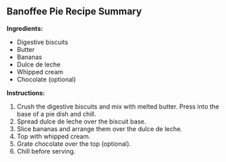 ## Banoffee Pie Recipe Summary

**Ingredients:**
*   Digestive biscuits
*   Butter
*   Bananas
*   Dulce de leche
*   Whipped cream
*   Chocolate (optional)

**Instructions:**

1.  Crush the digestive biscuits and mix with melted butter. Press into the base of a pie dish and chill.
2.  Spread dulce de leche over the biscuit base.
3.  Slice bananas and arrange them over the dulce de leche.
4.  Top with whipped cream.
5.  Grate chocolate over the top (optional).
6.  Chill before serving.
